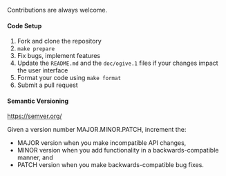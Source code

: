 Contributions are always welcome.

#### Code Setup
1. Fork and clone the repository
2. `make prepare`
3. Fix bugs, implement features
4. Update the `README.md` and the `doc/ogive.1` files if your changes impact the user interface
5. Format your code using `make format`
6. Submit a pull request

#### Semantic Versioning
https://semver.org/

Given a version number MAJOR.MINOR.PATCH, increment the:

* MAJOR version when you make incompatible API changes,
* MINOR version when you add functionality in a backwards-compatible manner, and
* PATCH version when you make backwards-compatible bug fixes.
